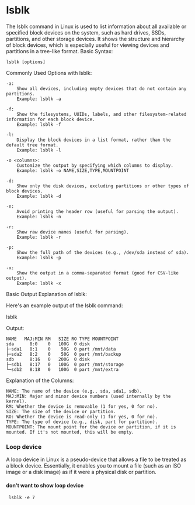 # lsblk
The lsblk command in Linux is used to list information about all available or specified block devices on the system, such as hard drives, SSDs, partitions, and other storage devices. It shows the structure and hierarchy of block devices, which is especially useful for viewing devices and partitions in a tree-like format.
Basic Syntax:
```
lsblk [options]
```
Commonly Used Options with lsblk:

    -a:
        Show all devices, including empty devices that do not contain any partitions.
        Example: lsblk -a

    -f:
        Show the filesystems, UUIDs, labels, and other filesystem-related information for each block device.
        Example: lsblk -f

    -l:
        Display the block devices in a list format, rather than the default tree format.
        Example: lsblk -l

    -o <columns>:
        Customize the output by specifying which columns to display.
        Example: lsblk -o NAME,SIZE,TYPE,MOUNTPOINT

    -d:
        Show only the disk devices, excluding partitions or other types of block devices.
        Example: lsblk -d

    -n:
        Avoid printing the header row (useful for parsing the output).
        Example: lsblk -n

    -r:
        Show raw device names (useful for parsing).
        Example: lsblk -r

    -p:
        Show the full path of the devices (e.g., /dev/sda instead of sda).
        Example: lsblk -p

    -x:
        Show the output in a comma-separated format (good for CSV-like output).
        Example: lsblk -x

Basic Output Explanation of lsblk:

Here's an example output of the lsblk command:

lsblk

Output:
```
NAME   MAJ:MIN RM   SIZE RO TYPE MOUNTPOINT
sda      8:0    0   100G  0 disk
├─sda1   8:1    0    50G  0 part /mnt/data
├─sda2   8:2    0    50G  0 part /mnt/backup
sdb      8:16   0   200G  0 disk
├─sdb1   8:17   0   100G  0 part /mnt/storage
└─sdb2   8:18   0   100G  0 part /mnt/extra
```
Explanation of the Columns:

    NAME: The name of the device (e.g., sda, sda1, sdb).
    MAJ:MIN: Major and minor device numbers (used internally by the kernel).
    RM: Whether the device is removable (1 for yes, 0 for no).
    SIZE: The size of the device or partition.
    RO: Whether the device is read-only (1 for yes, 0 for no).
    TYPE: The type of device (e.g., disk, part for partition).
    MOUNTPOINT: The mount point for the device or partition, if it is mounted. If it's not mounted, this will be empty.


### Loop device

A loop device in Linux is a pseudo-device that allows a file to be treated as a block device. Essentially, it enables you to mount a file (such as an ISO image or a disk image) as if it were a physical disk or partition.

#### don't want to show loop device

```
 lsblk -e 7
```